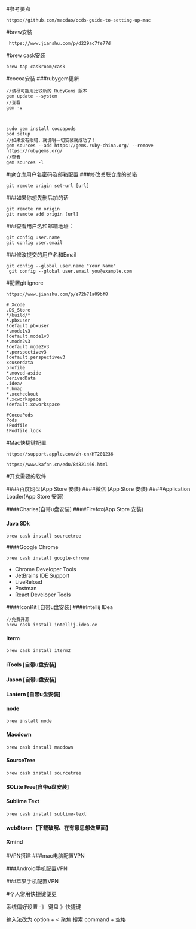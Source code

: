 
#参考要点

```
https://github.com/macdao/ocds-guide-to-setting-up-mac
```


#brew安装

```
 https://www.jianshu.com/p/d229ac7fe77d
```

#brew cask安装

```
brew tap caskroom/cask
```

#cocoa安装
###rubygem更新

```
//请尽可能用比较新的 RubyGems 版本
gem update --system
//查看
gem -v


```


```

sudo gem install cocoapods 
pod setup 
//如果没有报错，就说明一切安装就成功了！
gem sources --add https://gems.ruby-china.org/ --remove https://rubygems.org/  
//查看
gem sources -l   
```

#git仓库用户名密码及邮箱配置
###修改关联仓库的邮箱
```
git remote origin set-url [url]
```
###如果你想先删后加的话
```
git remote rm origin
git remote add origin [url]
```
###查看用户名和邮箱地址：
```
git config user.name
git config user.email
```
###修改提交的用户名和Email
```
git config --global user.name "Your Name"  
 git config --global user.email you@example.com
```

#配置git ignore

```
https://www.jianshu.com/p/e72b71a09bf8
```


```
# Xcode
.DS_Store
*/build/*
*.pbxuser
!default.pbxuser
*.mode1v3
!default.mode1v3
*.mode2v3
!default.mode2v3
*.perspectivev3
!default.perspectivev3
xcuserdata
profile
*.moved-aside
DerivedData
.idea/
*.hmap
*.xccheckout
*.xcworkspace
!default.xcworkspace

#CocoaPods
Pods
!Podfile
!Podfile.lock

```


#Mac快捷键配置

```
https://support.apple.com/zh-cn/HT201236

https://www.kafan.cn/edu/84821466.html

```

#开发需要的软件

####百度网盘(App Store 安装)
####微信 (App Store 安装)
####Application Loader(App Store 安装)

####Charles[自带u盘安装]
####Firefox(App Store 安装)
#### Java SDk
```
brew cask install sourcetree
```

####Google Chrome

```
brew cask install google-chrome
```
 * Chrome Developer Tools
 * JetBrains IDE Support
 * LiveReload
 * Postman
 * React Developer Tools

####IconKit [自带u盘安装]
####Intellij IDea

```
//免费开源
brew cask install intellij-idea-ce
```

#### Iterm
```
brew cask install iterm2
```
#### iTools [自带u盘安装]
#### Jason [自带u盘安装]
#### Lantern [自带u盘安装]
#### node
```
brew install node
```

#### Macdown

```
brew cask install macdown
```

#### SourceTree

```
brew cask install sourcetree
```

#### SQLite Free[自带u盘安装]
#### Sublime Text
```
brew cask install sublime-text

```
#### webStorm【下载破解、在有意思想做里面】
#### Xmind

#VPN搭建
###mac电脑配置VPN


###Android手机配置VPN


###苹果手机配置VPN


#个人常用快捷键便更

系统偏好设置 -》 键盘 》快捷键

输入法改为 option + <
聚焦    搜索 command + 空格 


